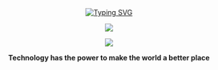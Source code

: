 

<!--
**Karma-93/Karma-93** is a ✨ _special_ ✨ repository because its `README.md` (this file) appears on your GitHub profile.

Here are some ideas to get you started:

- 🔭 I’m currently working on ...
- 🌱 I’m currently learning ...
- 👯 I’m looking to collaborate on ...
- 🤔 I’m looking for help with ...
- 💬 Ask me about ...
- 📫 How to reach me: ...
- 😄 Pronouns: ...
- ⚡ Fun fact: ...
-->
<!-- [![Lorin-github](https://github-readme-stats.vercel.app/api?username=karma-93)](https://github.com/anuraghazra/github-readme-stats) -->


<div align="center">
  
  <!-- dynamic typing effect 动态打字效果 -->
  <div align="center">
    <a href="https://blog.sunguoqi.com/">
      <img src="https://readme-typing-svg.demolab.com?font=Fira+Code&pause=1000&width=435&lines=println(%22Hello%2C%20World%22)&center=true&size=27" alt="Typing SVG" />
    </a>
  </div>

  <!-- knock code pictures 敲代码的图片 -->
  <img src="https://cdn.jsdelivr.net/gh/sun0225SUN/sun0225SUN/assets/images/coding.gif" /><br>
 <!-- profile logo 个人资料徽标 -->
  <div align="center">
    <a href="https://juejin.cn/user/1873223545526526"><img src="https://img.shields.io/badge/Website-博客-blue" /></a>
  </div>

<p><b>Technology has the power to make the world a better place</b></p>
</div>
